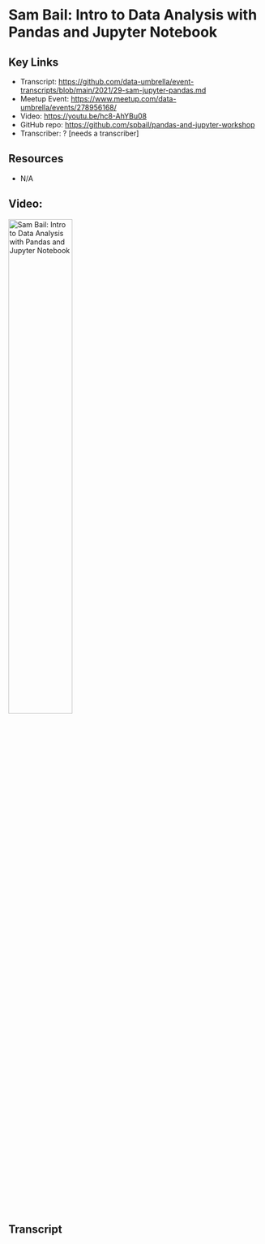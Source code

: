 # Sam Bail: Intro to Data Analysis with Pandas and Jupyter Notebook

## Key Links
- Transcript:  https://github.com/data-umbrella/event-transcripts/blob/main/2021/29-sam-jupyter-pandas.md
- Meetup Event:  https://www.meetup.com/data-umbrella/events/278956168/
- Video:  https://youtu.be/hc8-AhYBu08
- GitHub repo:   https://github.com/spbail/pandas-and-jupyter-workshop
- Transcriber:  ? [needs a transcriber]

## Resources
- N/A


## Video: 

<a href="http://www.youtube.com/watch?feature=player_embedded&v=hc8-AhYBu08" target="_blank"><img src="http://img.youtube.com/vi/hc8-AhYBu08/0.jpg" 
alt="Sam Bail: Intro to Data Analysis with Pandas and Jupyter Notebook" width="50%" /></a>

## Transcript
